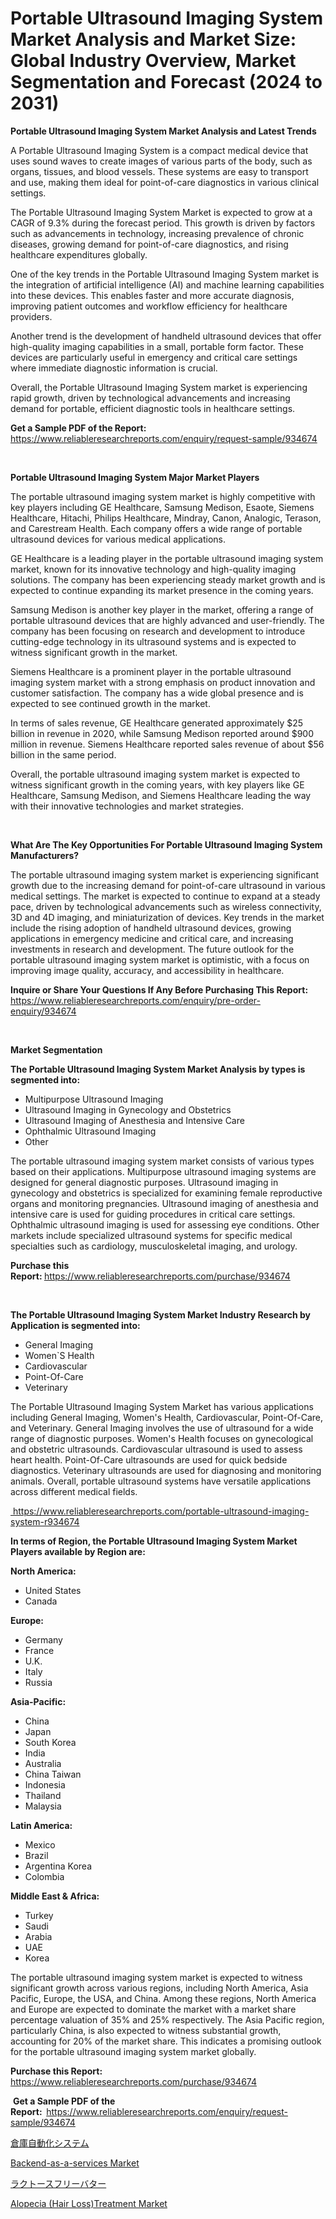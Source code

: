 <p><h1>Portable Ultrasound Imaging System Market Analysis and Market Size: Global Industry Overview, Market Segmentation and Forecast (2024 to 2031)</h1></p><p><strong>Portable Ultrasound Imaging System Market Analysis and Latest Trends</strong></p>
<p><p>A Portable Ultrasound Imaging System is a compact medical device that uses sound waves to create images of various parts of the body, such as organs, tissues, and blood vessels. These systems are easy to transport and use, making them ideal for point-of-care diagnostics in various clinical settings.</p><p>The Portable Ultrasound Imaging System Market is expected to grow at a CAGR of 9.3% during the forecast period. This growth is driven by factors such as advancements in technology, increasing prevalence of chronic diseases, growing demand for point-of-care diagnostics, and rising healthcare expenditures globally.</p><p>One of the key trends in the Portable Ultrasound Imaging System market is the integration of artificial intelligence (AI) and machine learning capabilities into these devices. This enables faster and more accurate diagnosis, improving patient outcomes and workflow efficiency for healthcare providers.</p><p>Another trend is the development of handheld ultrasound devices that offer high-quality imaging capabilities in a small, portable form factor. These devices are particularly useful in emergency and critical care settings where immediate diagnostic information is crucial.</p><p>Overall, the Portable Ultrasound Imaging System market is experiencing rapid growth, driven by technological advancements and increasing demand for portable, efficient diagnostic tools in healthcare settings.</p></p>
<p><strong>Get a Sample PDF of the Report:&nbsp;</strong> <a href="https://www.reliableresearchreports.com/enquiry/request-sample/934674">https://www.reliableresearchreports.com/enquiry/request-sample/934674</a></p>
<p>&nbsp;</p>
<p><strong>Portable Ultrasound Imaging System Major Market Players</strong></p>
<p><p>The portable ultrasound imaging system market is highly competitive with key players including GE Healthcare, Samsung Medison, Esaote, Siemens Healthcare, Hitachi, Philips Healthcare, Mindray, Canon, Analogic, Terason, and Carestream Health. Each company offers a wide range of portable ultrasound devices for various medical applications.</p><p>GE Healthcare is a leading player in the portable ultrasound imaging system market, known for its innovative technology and high-quality imaging solutions. The company has been experiencing steady market growth and is expected to continue expanding its market presence in the coming years.</p><p>Samsung Medison is another key player in the market, offering a range of portable ultrasound devices that are highly advanced and user-friendly. The company has been focusing on research and development to introduce cutting-edge technology in its ultrasound systems and is expected to witness significant growth in the market.</p><p>Siemens Healthcare is a prominent player in the portable ultrasound imaging system market with a strong emphasis on product innovation and customer satisfaction. The company has a wide global presence and is expected to see continued growth in the market.</p><p>In terms of sales revenue, GE Healthcare generated approximately $25 billion in revenue in 2020, while Samsung Medison reported around $900 million in revenue. Siemens Healthcare reported sales revenue of about $56 billion in the same period.</p><p>Overall, the portable ultrasound imaging system market is expected to witness significant growth in the coming years, with key players like GE Healthcare, Samsung Medison, and Siemens Healthcare leading the way with their innovative technologies and market strategies.</p></p>
<p>&nbsp;</p>
<p><strong>What Are The Key Opportunities For Portable Ultrasound Imaging System Manufacturers?</strong></p>
<p><p>The portable ultrasound imaging system market is experiencing significant growth due to the increasing demand for point-of-care ultrasound in various medical settings. The market is expected to continue to expand at a steady pace, driven by technological advancements such as wireless connectivity, 3D and 4D imaging, and miniaturization of devices. Key trends in the market include the rising adoption of handheld ultrasound devices, growing applications in emergency medicine and critical care, and increasing investments in research and development. The future outlook for the portable ultrasound imaging system market is optimistic, with a focus on improving image quality, accuracy, and accessibility in healthcare.</p></p>
<p><strong>Inquire or Share Your Questions If Any Before Purchasing This Report:</strong> <a href="https://www.reliableresearchreports.com/enquiry/pre-order-enquiry/934674">https://www.reliableresearchreports.com/enquiry/pre-order-enquiry/934674</a></p>
<p>&nbsp;</p>
<p><strong>Market Segmentation</strong></p>
<p><strong>The Portable Ultrasound Imaging System Market Analysis by types is segmented into:</strong></p>
<p><ul><li>Multipurpose Ultrasound Imaging</li><li>Ultrasound Imaging in Gynecology and Obstetrics</li><li>Ultrasound Imaging of Anesthesia and Intensive Care</li><li>Ophthalmic Ultrasound Imaging</li><li>Other</li></ul></p>
<p><p>The portable ultrasound imaging system market consists of various types based on their applications. Multipurpose ultrasound imaging systems are designed for general diagnostic purposes. Ultrasound imaging in gynecology and obstetrics is specialized for examining female reproductive organs and monitoring pregnancies. Ultrasound imaging of anesthesia and intensive care is used for guiding procedures in critical care settings. Ophthalmic ultrasound imaging is used for assessing eye conditions. Other markets include specialized ultrasound systems for specific medical specialties such as cardiology, musculoskeletal imaging, and urology.</p></p>
<p><strong>Purchase this Report:&nbsp;</strong><a href="https://www.reliableresearchreports.com/purchase/934674">https://www.reliableresearchreports.com/purchase/934674</a></p>
<p>&nbsp;</p>
<p><strong>The Portable Ultrasound Imaging System Market Industry Research by Application is segmented into:</strong></p>
<p><ul><li>General Imaging</li><li>Women`S Health</li><li>Cardiovascular</li><li>Point-Of-Care</li><li>Veterinary</li></ul></p>
<p><p>The Portable Ultrasound Imaging System Market has various applications including General Imaging, Women's Health, Cardiovascular, Point-Of-Care, and Veterinary. General Imaging involves the use of ultrasound for a wide range of diagnostic purposes. Women's Health focuses on gynecological and obstetric ultrasounds. Cardiovascular ultrasound is used to assess heart health. Point-Of-Care ultrasounds are used for quick bedside diagnostics. Veterinary ultrasounds are used for diagnosing and monitoring animals. Overall, portable ultrasound systems have versatile applications across different medical fields.</p></p>
<p><a href="https://www.reliableresearchreports.com/portable-ultrasound-imaging-system-r934674">&nbsp;https://www.reliableresearchreports.com/portable-ultrasound-imaging-system-r934674</a></p>
<p><strong>In terms of Region, the Portable Ultrasound Imaging System Market Players available by Region are:</strong></p>
<p>
    <p> <strong> North America: </strong>
        <ul>
            <li>United States</li>
            <li>Canada</li>
        </ul>
        </p> 
    <p> <strong> Europe: </strong>
        <ul>
            <li>Germany</li>
            <li>France</li>
            <li>U.K.</li>
            <li>Italy</li>
            <li>Russia</li>
        </ul>
        </p> 
    <p> <strong> Asia-Pacific: </strong>
        <ul>
            <li>China</li>
            <li>Japan</li>
            <li>South Korea</li>
            <li>India</li>
            <li>Australia</li>
            <li>China Taiwan</li>
            <li>Indonesia</li>
            <li>Thailand</li>
            <li>Malaysia</li>
        </ul>
        </p> 
    <p> <strong> Latin America: </strong>
        <ul>
            <li>Mexico</li>
            <li>Brazil</li>
            <li>Argentina Korea</li>
            <li>Colombia</li>
        </ul>
        </p> 
    <p> <strong> Middle East & Africa: </strong>
        <ul>
            <li>Turkey</li>
            <li>Saudi</li>
            <li>Arabia</li>
            <li>UAE</li>
            <li>Korea</li>
        </ul>
    </p>
    </p>
<p><p>The portable ultrasound imaging system market is expected to witness significant growth across various regions, including North America, Asia Pacific, Europe, the USA, and China. Among these regions, North America and Europe are expected to dominate the market with a market share percentage valuation of 35% and 25% respectively. The Asia Pacific region, particularly China, is also expected to witness substantial growth, accounting for 20% of the market share. This indicates a promising outlook for the portable ultrasound imaging system market globally.</p></p>
<p><strong>Purchase this Report: </strong><a href="https://www.reliableresearchreports.com/purchase/934674">https://www.reliableresearchreports.com/purchase/934674</a></p>
<p>&nbsp;<strong>Get a Sample PDF of the Report:&nbsp;&nbsp;</strong><a href="https://www.reliableresearchreports.com/enquiry/request-sample/934674">https://www.reliableresearchreports.com/enquiry/request-sample/934674</a></p>
<p><strong></strong></p>
<p><p><a href="https://medium.com/@brianayatt2023/%E5%80%89%E5%BA%AB%E8%87%AA%E5%8B%95%E5%8C%96%E3%82%B7%E3%82%B9%E3%83%86%E3%83%A0%E5%B8%82%E5%A0%B4%E3%81%AE%E5%88%86%E6%9E%90-%E3%82%B0%E3%83%AD%E3%83%BC%E3%83%90%E3%83%AB%E6%A5%AD%E7%95%8C%E3%81%AE%E5%B1%95%E6%9C%9B%E3%81%A8%E4%BA%88%E6%B8%AC-2024%E5%B9%B4%E3%81%8B%E3%82%892031%E5%B9%B4-40db74c6ce68">倉庫自動化システム</a></p><p><a href="https://www.linkedin.com/pulse/backend-as-a-services-market-analysis-sze-forecasted-lj5ke">Backend-as-a-services Market</a></p><p><a href="https://medium.com/@dominicalsop1/%E3%83%A9%E3%82%AF%E3%83%88%E3%83%BC%E3%82%B9%E3%83%95%E3%83%AA%E3%83%BC%E3%83%90%E3%82%BF%E3%83%BC%E5%B8%82%E5%A0%B4%E3%81%AE%E8%A6%8F%E6%A8%A1%E3%81%AF-%E3%82%B0%E3%83%AD%E3%83%BC%E3%83%90%E3%83%AB%E7%94%A3%E6%A5%AD%E3%81%AE%E4%B8%AD%E3%81%A7%E6%9C%80%E9%81%A9%E3%81%AA%E3%83%9E%E3%83%BC%E3%82%B1%E3%83%86%E3%82%A3%E3%83%B3%E3%82%B0%E3%83%81%E3%83%A3%E3%83%8D%E3%83%AB%E3%82%92%E6%98%8E%E3%82%89%E3%81%8B%E3%81%AB%E3%81%97%E3%81%BE%E3%81%99-cf3587e5986b">ラクトースフリーバター</a></p><p><a href="https://www.linkedin.com/pulse/alopecia-hair-losstreatment-market-size-cagr-trends-2024-2030-sg77c">Alopecia (Hair Loss)Treatment Market</a></p></p>